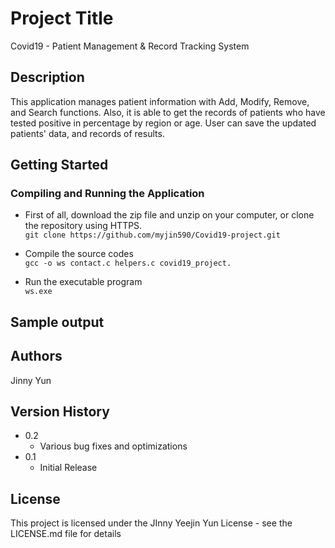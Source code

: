 # Project Title
Covid19 - Patient Management & Record Tracking System

## Description

This application manages patient information with Add, Modify, Remove, and Search functions.
Also, it is able to get the records of patients who have tested positive in percentage by region or age.
User can save the updated patients' data, and records of results.


## Getting Started

### Compiling and Running the Application
* First of all, download the zip file and unzip on your computer, or clone the repository using HTTPS.\
`git clone https://github.com/myjin590/Covid19-project.git`

* Compile the source codes\
`gcc -o ws contact.c helpers.c covid19_project.`
* Run the executable program\
`ws.exe`


## Sample output


## Authors
Jinny Yun

## Version History
* 0.2
    * Various bug fixes and optimizations
* 0.1
    * Initial Release

## License

This project is licensed under the JInny Yeejin Yun License - see the LICENSE.md file for details
